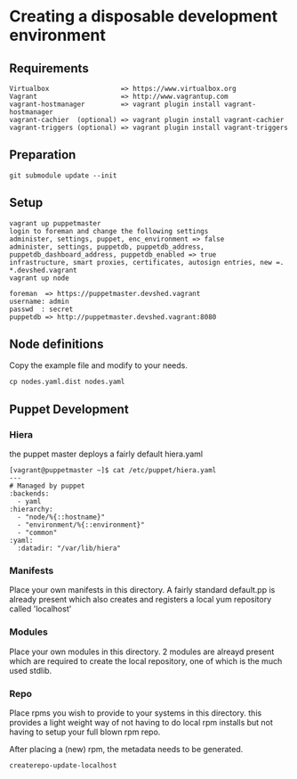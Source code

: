 # Creating a disposable development environment

## Requirements
    Virtualbox                  => https://www.virtualbox.org
    Vagrant                     => http://www.vagrantup.com
    vagrant-hostmanager         => vagrant plugin install vagrant-hostmanager
    vagrant-cachier  (optional) => vagrant plugin install vagrant-cachier
    vagrant-triggers (optional) => vagrant plugin install vagrant-triggers
    
## Preparation
    git submodule update --init
    
## Setup
    vagrant up puppetmaster
    login to foreman and change the following settings
    administer, settings, puppet, enc_environment => false
    administer, settings, puppetdb, puppetdb_address, puppetdb_dashboard_address, puppetdb_enabled => true
    infrastructure, smart proxies, certificates, autosign entries, new =. *.devshed.vagrant
    vagrant up node
    
    foreman  => https://puppetmaster.devshed.vagrant
    username: admin
    passwd  : secret
    puppetdb => http://puppetmaster.devshed.vagrant:8080

## Node definitions

Copy the example file and modify to your needs.

    cp nodes.yaml.dist nodes.yaml
    
## Puppet Development

### Hiera

the puppet master deploys a fairly default hiera.yaml

    [vagrant@puppetmaster ~]$ cat /etc/puppet/hiera.yaml 
    ---
    # Managed by puppet
    :backends:
      - yaml
    :hierarchy:
      - "node/%{::hostname}"
      - "environment/%{::environment}"
      - "common"
    :yaml:
      :datadir: "/var/lib/hiera"

### Manifests

Place your own manifests in this directory. A fairly standard default.pp is already present which also creates and registers
a local yum repository called 'localhost'

### Modules

Place your own modules in this directory. 2 modules are alreayd present which are required to create the local repository, one 
of which is the much used stdlib.

### Repo

Place rpms you wish to provide to your systems in this directory. this provides a light weight way of not having to do local rpm installs
but not having to setup your full blown rpm repo.

After placing a (new) rpm, the metadata needs to be generated.

    createrepo-update-localhost
